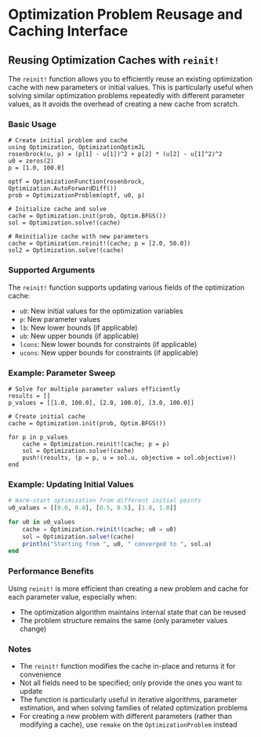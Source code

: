 # Optimization Problem Reusage and Caching Interface


## Reusing Optimization Caches with `reinit!`

The `reinit!` function allows you to efficiently reuse an existing optimization cache with new parameters or initial values. This is particularly useful when solving similar optimization problems repeatedly with different parameter values, as it avoids the overhead of creating a new cache from scratch.

### Basic Usage

```@example reinit
# Create initial problem and cache
using Optimization, OptimizationOptimJL
rosenbrock(u, p) = (p[1] - u[1])^2 + p[2] * (u[2] - u[1]^2)^2
u0 = zeros(2)
p = [1.0, 100.0]

optf = OptimizationFunction(rosenbrock, Optimization.AutoForwardDiff())
prob = OptimizationProblem(optf, u0, p)

# Initialize cache and solve
cache = Optimization.init(prob, Optim.BFGS())
sol = Optimization.solve!(cache)

# Reinitialize cache with new parameters
cache = Optimization.reinit!(cache; p = [2.0, 50.0])
sol2 = Optimization.solve!(cache)
```

### Supported Arguments

The `reinit!` function supports updating various fields of the optimization cache:

- `u0`: New initial values for the optimization variables
- `p`: New parameter values
- `lb`: New lower bounds (if applicable)
- `ub`: New upper bounds (if applicable)
- `lcons`: New lower bounds for constraints (if applicable)
- `ucons`: New upper bounds for constraints (if applicable)

### Example: Parameter Sweep

```@example reinit
# Solve for multiple parameter values efficiently
results = []
p_values = [[1.0, 100.0], [2.0, 100.0], [3.0, 100.0]]

# Create initial cache
cache = Optimization.init(prob, Optim.BFGS())

for p in p_values
    cache = Optimization.reinit!(cache; p = p)
    sol = Optimization.solve!(cache)
    push!(results, (p = p, u = sol.u, objective = sol.objective))
end
```

### Example: Updating Initial Values

```julia
# Warm-start optimization from different initial points
u0_values = [[0.0, 0.0], [0.5, 0.5], [1.0, 1.0]]

for u0 in u0_values
    cache = Optimization.reinit!(cache; u0 = u0)
    sol = Optimization.solve!(cache)
    println("Starting from ", u0, " converged to ", sol.u)
end
```

### Performance Benefits

Using `reinit!` is more efficient than creating a new problem and cache for each parameter value, especially when:
- The optimization algorithm maintains internal state that can be reused
- The problem structure remains the same (only parameter values change)

### Notes

- The `reinit!` function modifies the cache in-place and returns it for convenience
- Not all fields need to be specified; only provide the ones you want to update
- The function is particularly useful in iterative algorithms, parameter estimation, and when solving families of related optimization problems
- For creating a new problem with different parameters (rather than modifying a cache), use `remake` on the `OptimizationProblem` instead
